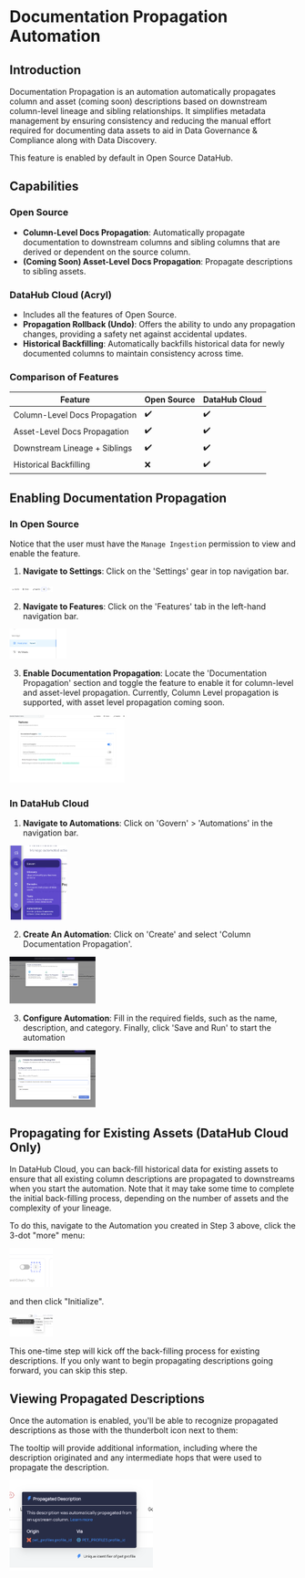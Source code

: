 # Documentation Propagation Automation

## Introduction

Documentation Propagation is an automation automatically propagates column and asset (coming soon) descriptions based on downstream column-level lineage and sibling relationships. 
It simplifies metadata management by ensuring consistency and reducing the manual effort required for documenting data assets to aid
in Data Governance & Compliance along with Data Discovery. 

This feature is enabled by default in Open Source DataHub.

## Capabilities

### Open Source
- **Column-Level Docs Propagation**: Automatically propagate documentation to downstream columns and sibling columns that are derived or dependent on the source column.
- **(Coming Soon) Asset-Level Docs Propagation**: Propagate descriptions to sibling assets. 

### DataHub Cloud (Acryl)
- Includes all the features of Open Source.
- **Propagation Rollback (Undo)**: Offers the ability to undo any propagation changes, providing a safety net against accidental updates.
- **Historical Backfilling**: Automatically backfills historical data for newly documented columns to maintain consistency across time.

### Comparison of Features

| Feature                         | Open Source | DataHub Cloud |
|---------------------------------|-------------|---------------|
| Column-Level Docs Propagation   | ✔️           | ✔️             |
| Asset-Level Docs Propagation    | ✔️           | ✔️             |
| Downstream Lineage + Siblings   | ✔️           | ✔️             |
| Historical Backfilling          | ❌           | ✔️             |

## Enabling Documentation Propagation

### In Open Source

Notice that the user must have the `Manage Ingestion` permission to view and enable the feature.

1. **Navigate to Settings**: Click on the 'Settings' gear in top navigation bar.

<p align="left">
  <img width="15%"  src="https://raw.githubusercontent.com/datahub-project/static-assets/main/imgs/automation/oss/settings-nav-link.png"/>
</p>

2. **Navigate to Features**: Click on the 'Features' tab in the left-hand navigation bar.

<p align="left">
  <img width="20%"  src="https://raw.githubusercontent.com/datahub-project/static-assets/main/imgs/automation/oss/features-settings-link.png"/>
</p>

3. **Enable Documentation Propagation**: Locate the 'Documentation Propagation' section and toggle the feature to enable it for column-level and asset-level propagation. 
Currently, Column Level propagation is supported, with asset level propagation coming soon. 

<p align="left">
  <img width="40%"  src="https://raw.githubusercontent.com/datahub-project/static-assets/main/imgs/automation/oss/docs-propagation/feature-flags.png"/>
</p>


### In DataHub Cloud

1. **Navigate to Automations**: Click on 'Govern' > 'Automations' in the navigation bar.

<p align="left">
  <img width="20%"  src="https://raw.githubusercontent.com/datahub-project/static-assets/main/imgs/automation/saas/automations-nav-link.png"/>
</p>

2. **Create An Automation**: Click on 'Create' and select 'Column Documentation Propagation'.

<p align="left">
  <img width="30%"  src="https://raw.githubusercontent.com/datahub-project/static-assets/main/imgs/automation/saas/docs-propagation/automation-type.png"/>
</p>

3. **Configure Automation**: Fill in the required fields, such as the name, description, and category. Finally, click 'Save and Run' to start the automation

<p align="left">
  <img width="30%"  src="https://raw.githubusercontent.com/datahub-project/static-assets/main/imgs/automation/saas/docs-propagation/automation-form.png"/>
</p>

## Propagating for Existing Assets (DataHub Cloud Only)

In DataHub Cloud, you can back-fill historical data for existing assets to ensure that all existing column descriptions are propagated to downstreams
when you start the automation. Note that it may take some time to complete the initial back-filling process, depending on the number of assets and the complexity of your lineage.

To do this, navigate to the Automation you created in Step 3 above, click the 3-dot "more" menu:

<p align="left">
  <img width="15%"  src="https://raw.githubusercontent.com/datahub-project/static-assets/main/imgs/automation/saas/automation-more-menu.png"/>
</p>

and then click "Initialize".

<p align="left">
  <img width="15%"  src="https://raw.githubusercontent.com/datahub-project/static-assets/main/imgs/automation/saas/automation-initialize.png"/>
</p>

This one-time step will kick off the back-filling process for existing descriptions. If you only want to begin propagating
descriptions going forward, you can skip this step. 

## Viewing Propagated Descriptions

Once the automation is enabled, you'll be able to recognize propagated descriptions as those with the thunderbolt icon next to them:

The tooltip will provide additional information, including where the description originated and any intermediate hops that were 
used to propagate the description.

<p align="left">
  <img width="50%"  src="https://raw.githubusercontent.com/datahub-project/static-assets/main/imgs/automation/oss/docs-propagation/view-propagated-docs.png"/>
</p>